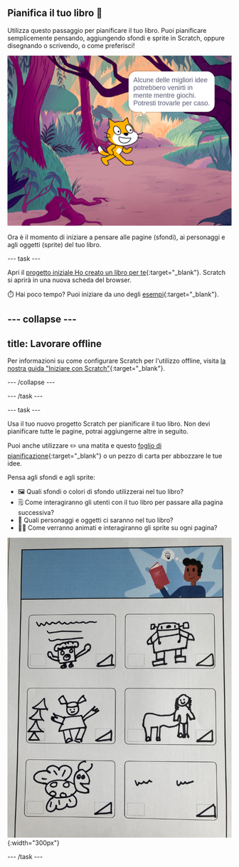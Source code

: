 ## Pianifica il tuo libro 📔

Utilizza questo passaggio per pianificare il tuo libro. Puoi pianificare semplicemente pensando, aggiungendo sfondi e sprite in Scratch, oppure disegnando o scrivendo, o come preferisci!

![Lo sfondo mostra uno sprite che pensa, "Alcune delle idee migliori nascono giocando. Troverai buone idee casualmente."](images/best-ideas.png)

Ora è il momento di iniziare a pensare alle pagine (sfondi), ai personaggi e agli oggetti (sprite) del tuo libro.

--- task ---

Apri il [progetto iniziale Ho creato un libro per te](https://scratch.mit.edu/projects/582223042/editor){:target="_blank"}. Scratch si aprirà in una nuova scheda del browser.

⏱️ Hai poco tempo? Puoi iniziare da uno degli [esempi](https://scratch.mit.edu/studios/29082370){:target="_blank"}.

--- collapse ---
---
title: Lavorare offline
---

Per informazioni su come configurare Scratch per l'utilizzo offline, visita [la nostra guida "Iniziare con Scratch"](https://projects.raspberrypi.org/it-IT/projects/getting-started-scratch){:target="_blank"}.

--- /collapse ---

--- /task ---

--- task ---

Usa il tuo nuovo progetto Scratch per pianificare il tuo libro. Non devi pianificare tutte le pagine, potrai aggiungerne altre in seguito.

Puoi anche utilizzare ✏️ una matita e questo [foglio di pianificazione](resources/i-made-a-book-worksheet.pdf){:target="_blank"} o un pezzo di carta per abbozzare le tue idee.

Pensa agli sfondi e agli sprite:
- 🖼️ Quali sfondi o colori di sfondo utilizzerai nel tuo libro?
- 🗒️ Come interagiranno gli utenti con il tuo libro per passare alla pagina successiva?
- 🦁 Quali personaggi e oggetti ci saranno nel tuo libro?
- 🏃‍♀️ Come verranno animati e interagiranno gli sprite su ogni pagina?

![Un esempio della scheda di pianificazione scaricabile compilata da un bambino. I disegni fatti a mano riempiono i sei riquadri della pagina.](images/design-example.jpg){:width="300px"}

--- /task ---
